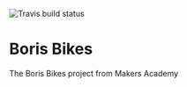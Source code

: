 ![Travis build status](https://travis-ci.org/gypsydave5/boris-bikes.svg?branch=master)

Boris Bikes
===========

The Boris Bikes project from Makers Academy